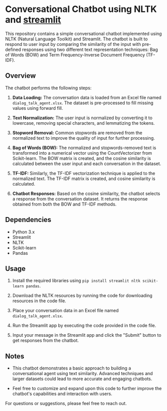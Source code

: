 # Conversational Chatbot using NLTK and [streamlit](https://simple-chatbot-4bxrzneltmrftmsxz9akqr.streamlit.app/)

This repository contains a simple conversational chatbot implemented using NLTK (Natural Language Toolkit) and Streamlit. The chatbot is built to respond to user input by comparing the similarity of the input with pre-defined responses using two different text representation techniques: Bag of Words (BOW) and Term Frequency-Inverse Document Frequency (TF-IDF).

## Overview

The chatbot performs the following steps:

1. **Data Loading:** The conversation data is loaded from an Excel file named `dialog_talk_agent.xlsx`. The dataset is pre-processed to fill missing values using forward fill.

2. **Text Normalization:** The user input is normalized by converting it to lowercase, removing special characters, and lemmatizing the tokens.

3. **Stopword Removal:** Common stopwords are removed from the normalized text to improve the quality of input for further processing.

4. **Bag of Words (BOW):** The normalized and stopwords-removed text is transformed into a numerical vector using the CountVectorizer from Scikit-learn. The BOW matrix is created, and the cosine similarity is calculated between the user input and each conversation in the dataset.

5. **TF-IDF:** Similarly, the TF-IDF vectorization technique is applied to the normalized text. The TF-IDF matrix is created, and cosine similarity is calculated.

6. **Chatbot Responses:** Based on the cosine similarity, the chatbot selects a response from the conversation dataset. It returns the response obtained from both the BOW and TF-IDF methods.

## Dependencies

- Python 3.x
- Streamlit
- NLTK
- Scikit-learn
- Pandas

## Usage

1. Install the required libraries using `pip install streamlit nltk scikit-learn pandas`.

2. Download the NLTK resources by running the code for downloading resources in the code file.

3. Place your conversation data in an Excel file named `dialog_talk_agent.xlsx`.

4. Run the Streamlit app by executing the code provided in the code file.

5. Input your message in the Streamlit app and click the "Submit" button to get responses from the chatbot.

## Notes

- This chatbot demonstrates a basic approach to building a conversational agent using text similarity. Advanced techniques and larger datasets could lead to more accurate and engaging chatbots.

- Feel free to customize and expand upon this code to further improve the chatbot's capabilities and interaction with users.

For questions or suggestions, please feel free to reach out.
